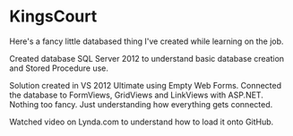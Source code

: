 # KingsCourt
Here's a fancy little databased thing I've created while learning on the job.

Created database SQL Server 2012 to understand basic database creation and Stored Procedure use.

Solution created in VS 2012 Ultimate using Empty Web Forms. Connected the database to FormViews, 
GridViews and LinkViews with ASP.NET. Nothing too fancy. Just understanding how everything gets connected.

Watched video on Lynda.com to understand how to load it onto GitHub.
